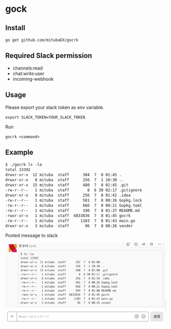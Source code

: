 # gock

## Install

```
go get github.com/mitubaEX/gocrk
```

## Required Slack permission

- channels:read
- chat:write:user
- incoming-webhook

## Usage

Please export your slack token as env variable.

```
export SLACK_TOKEN=YOUR_SLACK_TOKEN
```
Run

```
gocrk <command>
```

## Example

```
$ ./gocrk ls -la
total 13392
drwxr-xr-x  12 mituba  staff      384  7  8 01:45 .
drwxr-xr-x   8 mituba  staff      256  7  1 20:30 ..
drwxr-xr-x  15 mituba  staff      480  7  8 01:45 .git
-rw-r--r--   1 mituba  staff        8  6 30 02:17 .gitignore
drwxr-xr-x   8 mituba  staff      256  7  8 01:42 .idea
-rw-r--r--   1 mituba  staff      581  7  8 00:26 Gopkg.lock
-rw-r--r--   1 mituba  staff      666  7  8 00:21 Gopkg.toml
-rw-r--r--   1 mituba  staff      190  7  8 01:37 README.md
-rwxr-xr-x   1 mituba  staff  6833836  7  8 01:45 gocrk
-rw-r--r--   1 mituba  staff     1103  7  8 01:43 main.go
drwxr-xr-x   3 mituba  staff       96  7  8 00:26 vendor
```

Posted message to slack

![ls](./screenshot/ls.png)
